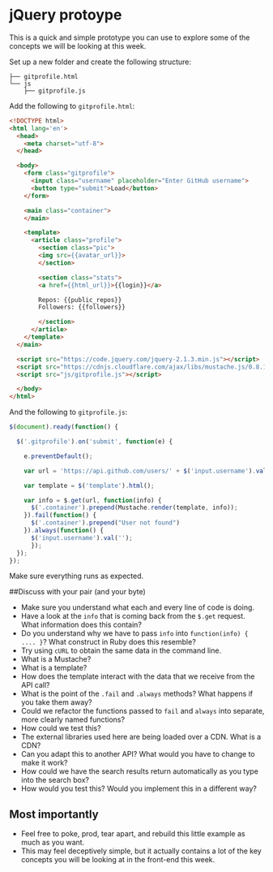# jQuery protoype

This is a quick and simple prototype you can use to explore some of the concepts we will be looking at this week.

Set up a new folder and create the following structure:

```
├── gitprofile.html
└── js
    ├── gitprofile.js
```

Add the following to `gitprofile.html`:

```html
<!DOCTYPE html>
<html lang='en'>
  <head>
    <meta charset="utf-8">
  </head>

  <body>
    <form class="gitprofile">
      <input class="username" placeholder="Enter GitHub username">
      <button type="submit">Load</button>
    </form>

    <main class="container">
    </main>

    <template>
      <article class="profile">
        <section class="pic">
        <img src={{avatar_url}}>
        </section>

        <section class="stats">
        <a href={{html_url}}>{{login}}</a>

        Repos: {{public_repos}}
        Followers: {{followers}}

        </section>
      </article>
    </template>
  </main>

  <script src="https://code.jquery.com/jquery-2.1.3.min.js"></script>
  <script src="https://cdnjs.cloudflare.com/ajax/libs/mustache.js/0.8.1/mustache.min.js"></script>
  <script src="js/gitprofile.js"></script>

  </body>
</html>
```

And the following to `gitprofile.js`:

```javascript
$(document).ready(function() {

  $('.gitprofile').on('submit', function(e) {

    e.preventDefault();

    var url = 'https://api.github.com/users/' + $('input.username').val();

    var template = $('template').html();

    var info = $.get(url, function(info) {
      $('.container').prepend(Mustache.render(template, info));
    }).fail(function() {
      $('.container').prepend("User not found")
    }).always(function() {
      $('input.username').val('');
      });
  });
});
```

Make sure everything runs as expected.

##Discuss with your pair (and your byte)

* Make sure you understand what each and every line of code is doing.
* Have a look at the `info` that is coming back from the `$.get` request. What information does this contain?
* Do you understand why we have to pass `info` into `function(info) { .... }`? What construct in Ruby does this resemble?
* Try using `cURL` to obtain the same data in the command line.
* What is a Mustache?
* What is a template?
* How does the template interact with the data that we receive from the API call?
* What is the point of the `.fail` and `.always` methods? What happens if you take them away?
* Could we refactor the functions passed to `fail` and `always` into separate, more clearly named functions?
* How could we test this?
* The external libraries used here are being loaded over a CDN. What is a CDN?
* Can you adapt this to another API? What would you have to change to make it work?
* How could we have the search results return automatically as you type into the search box?
* How would you test this? Would you implement this in a different way?

## Most importantly
* Feel free to poke, prod, tear apart, and rebuild this little example as much as you want.
* This may feel deceptively simple, but it actually contains a lot of the key concepts you will be looking at in the front-end this week.
